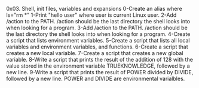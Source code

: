 0x03. Shell, init files, variables and expansions
0-Create an alias where ls="rm *"
1-Print "hello user" where user is current Linux user.
2-Add /action to the PATH. /action should be the last directory the shell looks into when looking for a program.
3-Add /action to the PATH. /action should be the last directory the shell looks into when looking for a program.
4-Create a script that lists environment variables.
5-Create a script that lists all local variables and environment variables, and functions.
6-Create a script that creates a new local variable.
7-Create a script that creates a new global variable.
8-Write a script that prints the result of the addition of 128 with the value stored in the environment variable TRUEKNOWLEDGE, followed by a new line.
9-Write a script that prints the result of POWER divided by DIVIDE, followed by a new line. POWER and DIVIDE are environmental varialbles.
